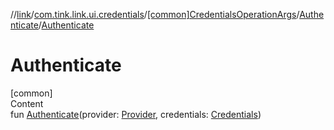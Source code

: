 //[link](../../../index.md)/[com.tink.link.ui.credentials](../../index.md)/[[common]CredentialsOperationArgs](../index.md)/[Authenticate](index.md)/[Authenticate](-authenticate.md)



# Authenticate  
[common]  
Content  
fun [Authenticate](-authenticate.md)(provider: [Provider](../../../com.tink.model.provider/[common]-provider/index.md), credentials: [Credentials](../../../com.tink.model.credentials/[common]-credentials/index.md))  



